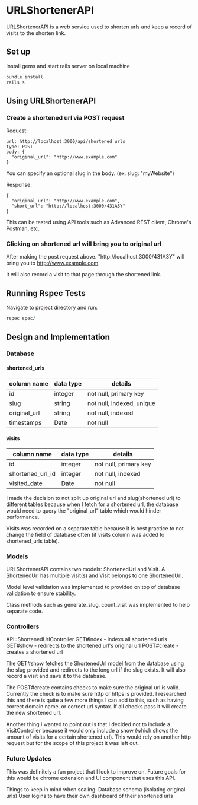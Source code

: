 # URLShortenerAPI

URLShortenerAPI is a web service used to shorten urls and keep a record of visits to the shorten link.

## Set up

Install gems and start rails server on local machine

```ruby
bundle install
rails s
```

## Using URLShortenerAPI

### Create a shortened url via POST request

Request:
```
url: http://localhost:3000/api/shortened_urls
type: POST
body: {
  "original_url": "http://www.example.com"
}
```

You can specify an optional slug in the body. (ex. slug: "myWebsite")

Response:
```
{
  "original_url": "http://www.example.com",
  "short_url": "http://localhost:3000/431A3Y"
}
```

This can be tested using API tools such as Advanced REST client, Chrome's Postman, etc.

### Clicking on shortened url will bring you to original url

After making the post request above.  "http://localhost:3000/431A3Y" will bring you to http://www.example.com.

It will also record a visit to that page through the shortened link.

## Running Rspec Tests

Navigate to project directory and run:
```Ruby
rspec spec/
```

## Design and Implementation

### Database

#### shortened_urls
column name     | data type | details
----------------|-----------|-----------------------
id              | integer   | not null, primary key
slug            | string    | not null, indexed, unique
original_url    | string    | not null, indexed
timestamps      | Date      | not null

#### visits
column name     | data type | details
----------------|-----------|-----------------------
id              | integer   | not null, primary key
shortened_url_id| integer   | not null, indexed
visited_date    | Date      | not null

I made the decision to not split up original url and slug(shortened url) to different tables because when I fetch for a shortened url, the database would need to query the "original_url" table which would hinder performance.

Visits was recorded on a separate table because it is best practice to not change the field of database often (if visits column was added to shortened_urls table).

### Models
URLShortenerAPI contains two models: ShortenedUrl and Visit. A ShortenedUrl has multiple visit(s) and Visit belongs to one ShortenedUrl.

Model level validation was implemented to provided on top of database validation to ensure stability.

Class methods such as generate_slug, count_visit was implemented to help separate code.

### Controllers
API::ShortenedUrlController
GET#index - indexs all shortened urls
GET#show - redirects to the shortened url's original url
POST#create - creates a shortened url

The GET#show fetches the ShortenedUrl model from the database using the slug provided and redirects to the long url if the slug exists.  It will also record a visit and save it to the database.

The POST#create contains checks to make sure the original url is valid. Currently the check is to make sure http or https is provided.  I researched this and there is quite a few more things I can add to this, such as having correct domain name, or correct url syntax. If all checks pass it will create the new shortened url.

Another thing I wanted to point out is that I decided not to include a VisitController because it would only include a show (which shows the amount of visits for a certain shortened url). This would rely on another http request but for the scope of this project it was left out.

### Future Updates

This was definitely a fun project that I look to improve on. Future goals for this would be chrome extension and UI component that uses this API.

Things to keep in mind when scaling:
Database schema (isolating original urls)
User logins to have their own dashboard of their shortened urls
